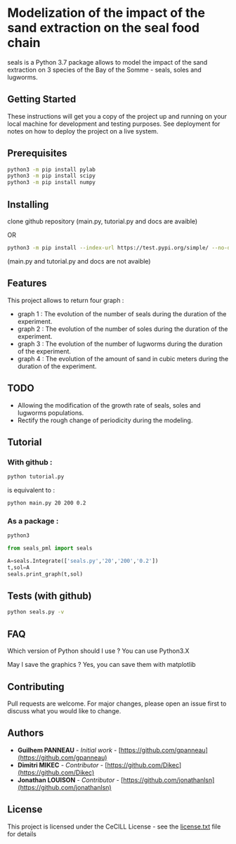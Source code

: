 # Modelization of the impact of the sand extraction on the seal food chain 

seals is a Python 3.7 package allows to model the impact of the sand extraction on 3 species of the Bay of the Somme - seals, soles and lugworms.

## Getting Started

These instructions will get you a copy of the project up and running on your local machine for development and testing purposes. See deployment for notes on how to deploy the project on a live system.

## Prerequisites

```bash
python3 -m pip install pylab
python3 -m pip install scipy
python3 -m pip install numpy
```

## Installing

clone github repository
(main.py, tutorial.py and docs are avaible)

OR

```bash
python3 -m pip install --index-url https://test.pypi.org/simple/ --no-deps seals-pml
```
(main.py and tutorial.py and docs are not avaible)

## Features

This project allows to return four graph :
* graph 1 : The evolution of the number of seals during the duration of the experiment.
* graph 2 : The evolution of the number of soles during the duration of the experiment.
* graph 3 : The evolution of the number of lugworms during the duration of the experiment.
* graph 4 : The evolution of the amount of sand in cubic meters during the duration of the experiment.

## TODO

* Allowing the modification of the growth rate of seals, soles and lugworms populations.
* Rectify the rough change of periodicity during the modeling.

## Tutorial


### With github :

```bash
python tutorial.py
```
is equivalent to :
```bash
python main.py 20 200 0.2
```

### As a package :

```bash
python3
```

```python
from seals_pml import seals

A=seals.Integrate(['seals.py','20','200','0.2'])
t,sol=A
seals.print_graph(t,sol)
```


## Tests (with github)

```bash
python seals.py -v
```

## FAQ

Which version of Python should I use ? You can use Python3.X

May I save the graphics ? Yes, you can save them with matplotlib

## Contributing

Pull requests are welcome. For major changes, please open an issue first to discuss what you would like to change.

## Authors

* **Guilhem PANNEAU** - *Initial work* - [https://github.com/gpanneau](https://github.com/gpanneau)
* **Dimitri MIKEC** - *Contributor* - [https://github.com/Dikec](https://github.com/Dikec)
* **Jonathan LOUISON** - *Contributor* - [https://github.com/jonathanlsn](https://github.com/jonathanlsn)

## License

This project is licensed under the CeCILL License - see the [license.txt](license.txt) file for details
